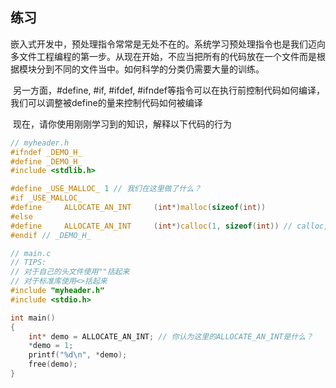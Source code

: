 ## 练习

​	嵌入式开发中，预处理指令常常是无处不在的。系统学习预处理指令也是我们迈向多文件工程编程的第一步。从现在开始，不应当把所有的代码放在一个文件而是根据模块分到不同的文件当中。如何科学的分类仍需要大量的训练。

​	另一方面，#define, #if, #ifdef, #ifndef等指令可以在执行前控制代码如何编译，我们可以调整被define的量来控制代码如何被编译

​	现在，请你使用刚刚学习到的知识，解释以下代码的行为

```C
// myheader.h
#ifndef _DEMO_H_
#define _DEMO_H_
#include <stdlib.h>

#define _USE_MALLOC_ 1 // 我们在这里做了什么？
#if _USE_MALLOC_
#define 	ALLOCATE_AN_INT 	(int*)malloc(sizeof(int))
#else
#define 	ALLOCATE_AN_INT 	(int*)calloc(1, sizeof(int)) // calloc, 可以网上查阅这个函数
#endif // _DEMO_H_
```

```c++
// main.c
// TIPS: 
// 对于自己的头文件使用""括起来
// 对于标准库使用<>括起来
#include "myheader.h"
#include <stdio.h>

int main()
{
    int* demo = ALLOCATE_AN_INT; // 你认为这里的ALLOCATE_AN_INT是什么？
    *demo = 1;
    printf("%d\n", *demo);
    free(demo);
}
```

